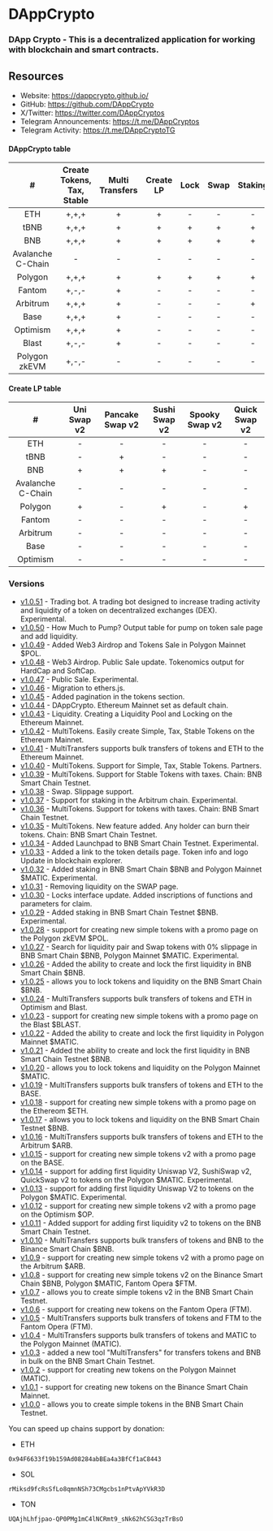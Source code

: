 # DAppCrypto

### DApp Crypto - This is a decentralized application for working with blockchain and smart contracts.

## Resources

- Website: https://dappcrypto.github.io/
- GitHub: https://github.com/DAppCrypto
- X/Twitter: https://twitter.com/DAppCryptos
- Telegram Announcements: https://t.me/DAppCryptos
- Telegram Activity: https://t.me/DAppCryptoTG

#### DAppCrypto table

| # | Create Tokens, Tax, Stable | Multi Transfers | Create LP | Lock | Swap | Staking | Airdrop | TokenSale | Trade Bot |
| :-----: | :-----: | :-----: | :-----: | :-----: | :-----: | :-----: | :-----: | :-----: | :-----: |
| ETH | +,+,+ | + | + | - | - | - | + | + | + |
| tBNB | +,+,+ | + | + | + | + | + | + | + | + |
| BNB | +,+,+ | + | + | + | + | + | + | + | + |
| Avalanche C-Chain | - | - | - | - | - | - | - | - | - |
| Polygon | +,+,+ | + | + | + | + | + | + | + | + |
| Fantom | +,-,- | + | - | - | - | - | - | - | - |
| Arbitrum | +,+,+ | + | - | - | - | + | - | - | - |
| Base | +,+,+ | + | - | - | - | - | - | - | - |
| Optimism | +,+,+ | + | - | - | - | - | - | - | - |
| Blast | +,-,- | + | - | - | - | - | - | - | - |
| Polygon zkEVM | +,-,- | - | - | - | - | - | - | - | - |


#### Create LP table

| # | Uni Swap v2 | Pancake Swap v2 | Sushi Swap v2 | Spooky Swap v2 | Quick Swap v2 |
| :-----: | :-----: | :-----: | :-----: | :-----: | :-----: |
| ETH | - | - | - | - | - |
| tBNB | - | + | - | - | - |
| BNB | + | + | + | - | - |
| Avalanche C-Chain | - | - | - | - | - |
| Polygon | + | - | + | - | + |
| Fantom | - | - | - | - | - |
| Arbitrum | - | - | - | - | - |
| Base | - | - | - | - | - |
| Optimism | - | - | - | - | - |

### Versions

- [v1.0.51](https://github.com/DAppCrypto/DAppCrypto.github.io/releases/tag/v1.0.51) - Trading bot. A trading bot designed to increase trading activity and liquidity of a token on decentralized exchanges (DEX). Experimental.
- [v1.0.50](https://github.com/DAppCrypto/DAppCrypto.github.io/releases/tag/v1.0.50) - How Much to Pump? Output table for pump on token sale page and add liquidity.
- [v1.0.49](https://github.com/DAppCrypto/DAppCrypto.github.io/releases/tag/v1.0.49) - Added Web3 Airdrop and Tokens Sale in Polygon Mainnet $POL.
- [v1.0.48](https://github.com/DAppCrypto/DAppCrypto.github.io/releases/tag/v1.0.48) - Web3 Airdrop. Public Sale update. Tokenomics output for HardCap and SoftCap.
- [v1.0.47](https://github.com/DAppCrypto/DAppCrypto.github.io/releases/tag/v1.0.47) - Public Sale. Experimental.
- [v1.0.46](https://github.com/DAppCrypto/DAppCrypto.github.io/releases/tag/v1.0.46) - Migration to ethers.js.
- [v1.0.45](https://github.com/DAppCrypto/DAppCrypto.github.io/releases/tag/v1.0.45) - Added pagination in the tokens section.
- [v1.0.44](https://github.com/DAppCrypto/DAppCrypto.github.io/releases/tag/v1.0.44) - DAppCrypto. Ethereum Mainnet set as default chain.
- [v1.0.43](https://github.com/DAppCrypto/DAppCrypto.github.io/releases/tag/v1.0.43) - Liquidity. Creating a Liquidity Pool and Locking on the Ethereum Mainnet.
- [v1.0.42](https://github.com/DAppCrypto/DAppCrypto.github.io/releases/tag/v1.0.42) - MultiTokens. Easily create Simple, Tax, Stable Tokens on the Ethereum Mainnet.
- [v1.0.41](https://github.com/DAppCrypto/DAppCrypto.github.io/releases/tag/v1.0.41) - MultiTransfers supports bulk transfers of tokens and ETH to the Ethereum Mainnet.
- [v1.0.40](https://github.com/DAppCrypto/DAppCrypto.github.io/releases/tag/v1.0.40) - MultiTokens. Support for Simple, Tax, Stable Tokens. Partners.
- [v1.0.39](https://github.com/DAppCrypto/DAppCrypto.github.io/releases/tag/v1.0.39) - MultiTokens. Support for Stable Tokens with taxes. Chain: BNB Smart Chain Testnet.
- [v1.0.38](https://github.com/DAppCrypto/DAppCrypto.github.io/releases/tag/v1.0.38) - Swap. Slippage support.
- [v1.0.37](https://github.com/DAppCrypto/DAppCrypto.github.io/releases/tag/v1.0.37) - Support for staking in the Arbitrum chain. Experimental.
- [v1.0.36](https://github.com/DAppCrypto/DAppCrypto.github.io/releases/tag/v1.0.36) - MultiTokens. Support for tokens with taxes. Chain: BNB Smart Chain Testnet.
- [v1.0.35](https://github.com/DAppCrypto/DAppCrypto.github.io/releases/tag/v1.0.35) - MultiTokens. New feature added. Any holder can burn their tokens. Chain: BNB Smart Chain Testnet.
- [v1.0.34](https://github.com/DAppCrypto/DAppCrypto.github.io/releases/tag/v1.0.34) - Added Launchpad to BNB Smart Chain Testnet. Experimental.
- [v1.0.33](https://github.com/DAppCrypto/DAppCrypto.github.io/releases/tag/v1.0.33) - Added a link to the token details page. Token info and logo Update in blockchain explorer.
- [v1.0.32](https://github.com/DAppCrypto/DAppCrypto.github.io/releases/tag/v1.0.32) - Added staking in BNB Smart Chain $BNB and Polygon Mainnet $MATIC. Experimental.
- [v1.0.31](https://github.com/DAppCrypto/DAppCrypto.github.io/releases/tag/v1.0.31) - Removing liquidity on the SWAP page.
- [v1.0.30](https://github.com/DAppCrypto/DAppCrypto.github.io/releases/tag/v1.0.30) - Locks interface update. Added inscriptions of functions and parameters for claim.
- [v1.0.29](https://github.com/DAppCrypto/DAppCrypto.github.io/releases/tag/v1.0.29) - Added staking in BNB Smart Chain Testnet $BNB. Experimental.
- [v1.0.28](https://github.com/DAppCrypto/DAppCrypto.github.io/releases/tag/v1.0.28) - support for creating new simple tokens with a promo page on the Polygon zkEVM $POL.
- [v1.0.27](https://github.com/DAppCrypto/DAppCrypto.github.io/releases/tag/v1.0.27) - Search for liquidity pair and Swap tokens with 0% slippage in BNB Smart Chain $BNB, Polygon Mainnet $MATIC. Experimental.
- [v1.0.26](https://github.com/DAppCrypto/DAppCrypto.github.io/releases/tag/v1.0.26) - Added the ability to create and lock the first liquidity in BNB Smart Chain $BNB.
- [v1.0.25](https://github.com/DAppCrypto/DAppCrypto.github.io/releases/tag/v1.0.25) - allows you to lock tokens and liquidity on the BNB Smart Chain $BNB.
- [v1.0.24](https://github.com/DAppCrypto/DAppCrypto.github.io/releases/tag/v1.0.24) - MultiTransfers supports bulk transfers of tokens and ETH in Optimism and Blast.
- [v1.0.23](https://github.com/DAppCrypto/DAppCrypto.github.io/releases/tag/v1.0.23) - support for creating new simple tokens with a promo page on the Blast $BLAST.
- [v1.0.22](https://github.com/DAppCrypto/DAppCrypto.github.io/releases/tag/v1.0.22) - Added the ability to create and lock the first liquidity in Polygon Mainnet $MATIC.
- [v1.0.21](https://github.com/DAppCrypto/DAppCrypto.github.io/releases/tag/v1.0.21) - Added the ability to create and lock the first liquidity in BNB Smart Chain Testnet $BNB.
- [v1.0.20](https://github.com/DAppCrypto/DAppCrypto.github.io/releases/tag/v1.0.20) - allows you to lock tokens and liquidity on the Polygon Mainnet $MATIC.
- [v1.0.19](https://github.com/DAppCrypto/DAppCrypto.github.io/releases/tag/v1.0.19) - MultiTransfers supports bulk transfers of tokens and ETH to the BASE.
- [v1.0.18](https://github.com/DAppCrypto/DAppCrypto.github.io/releases/tag/v1.0.18) - support for creating new simple tokens with a promo page on the Ethereom $ETH.
- [v1.0.17](https://github.com/DAppCrypto/DAppCrypto.github.io/releases/tag/v1.0.17) - allows you to lock tokens and liquidity on the BNB Smart Chain Testnet $BNB.
- [v1.0.16](https://github.com/DAppCrypto/DAppCrypto.github.io/releases/tag/v1.0.16) - MultiTransfers supports bulk transfers of tokens and ETH to the Arbitrum $ARB.
- [v1.0.15](https://github.com/DAppCrypto/DAppCrypto.github.io/releases/tag/v1.0.15) - support for creating new simple tokens v2 with a promo page on the BASE.
- [v1.0.14](https://github.com/DAppCrypto/DAppCrypto.github.io/releases/tag/v1.0.14) - support for adding first liquidity Uniswap V2, SushiSwap v2, QuickSwap v2 to tokens on the Polygon $MATIC. Experimental.
- [v1.0.13](https://github.com/DAppCrypto/DAppCrypto.github.io/releases/tag/v1.0.13) - support for adding first liquidity Uniswap V2 to tokens on the Polygon $MATIC. Experimental.
- [v1.0.12](https://github.com/DAppCrypto/DAppCrypto.github.io/releases/tag/v1.0.12) - support for creating new simple tokens v2 with a promo page on the Optimism $OP.
- [v1.0.11](https://github.com/DAppCrypto/DAppCrypto.github.io/releases/tag/v1.0.11) - Added support for adding first liquidity v2 to tokens on the BNB Smart Chain Testnet. 
- [v1.0.10](https://github.com/DAppCrypto/DAppCrypto.github.io/releases/tag/v1.0.10) - MultiTransfers supports bulk transfers of tokens and BNB to the Binance Smart Chain $BNB.
- [v1.0.9](https://github.com/DAppCrypto/DAppCrypto.github.io/releases/tag/v1.0.9) - support for creating new simple tokens v2 with a promo page on the Arbitrum $ARB.
- [v1.0.8](https://github.com/DAppCrypto/DAppCrypto.github.io/releases/tag/v1.0.8) - support for creating new simple tokens v2 on the Binance Smart Chain $BNB, Polygon $MATIC, Fantom Opera $FTM.
- [v1.0.7](https://github.com/DAppCrypto/DAppCrypto.github.io/releases/tag/v1.0.7) - allows you to create simple tokens v2 in the BNB Smart Chain Testnet.
- [v1.0.6](https://github.com/DAppCrypto/DAppCrypto.github.io/releases/tag/v1.0.6) - support for creating new tokens on the Fantom Opera (FTM).
- [v1.0.5](https://github.com/DAppCrypto/DAppCrypto.github.io/releases/tag/v1.0.5) - MultiTransfers supports bulk transfers of tokens and FTM to the Fantom Opera (FTM).
- [v1.0.4](https://github.com/DAppCrypto/DAppCrypto.github.io/releases/tag/v1.0.4) - MultiTransfers supports bulk transfers of tokens and MATIC to the Polygon Mainnet (MATIC).
- [v1.0.3](https://github.com/DAppCrypto/DAppCrypto.github.io/releases/tag/v1.0.3) - added a new tool "MultiTransfers" for transfers tokens and BNB in bulk on the BNB Smart Chain Testnet.
- [v1.0.2](https://github.com/DAppCrypto/DAppCrypto.github.io/releases/tag/v1.0.2) - support for creating new tokens on the Polygon Mainnet (MATIC).
- [v1.0.1](https://github.com/DAppCrypto/DAppCrypto.github.io/releases/tag/v1.0.1) - support for creating new tokens on the Binance Smart Chain Mainnet.
- [v1.0.0](https://github.com/DAppCrypto/DAppCrypto.github.io/releases/tag/v1.0.0) - allows you to create simple tokens in the BNB Smart Chain Testnet.

You can speed up chains support by donation:
- ETH
```
0x94F6633f19b159Ad08284abBEa4a3BfCf1aC8443
```
- SOL
```
rMiksd9fcRsSfLo8qmnNSh73CMgcbs1nPtvApYVkR3D
```
- TON
```
UQAjhLhfjpao-QP0PMg1mC4lNCRmt9_sNk62hCSG3qzTrBsO
```




